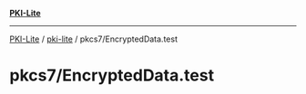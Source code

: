 [**PKI-Lite**](../../../README.md)

---

[PKI-Lite](../../../README.md) / [pki-lite](../../README.md) / pkcs7/EncryptedData.test

# pkcs7/EncryptedData.test
